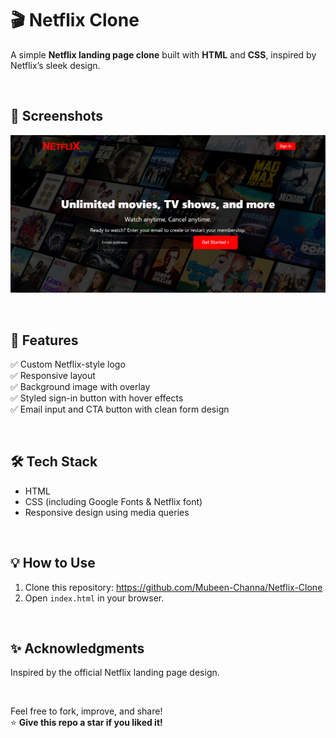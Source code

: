 # 🎬 Netflix Clone

A simple **Netflix landing page clone** built with **HTML** and **CSS**, inspired by Netflix’s sleek design.

<br>

## 📸 Screenshots

![Screenshot](NetflixCloneScreenshot.png)

<br>

## 🚀 Features

✅ Custom Netflix-style logo  
✅ Responsive layout  
✅ Background image with overlay  
✅ Styled sign-in button with hover effects  
✅ Email input and CTA button with clean form design

<br>


## 🛠️ Tech Stack

- HTML  
- CSS (including Google Fonts & Netflix font)  
- Responsive design using media queries

<br>

## 💡 How to Use

1. Clone this repository: https://github.com/Mubeen-Channa/Netflix-Clone
2. Open `index.html` in your browser.

<br>

## ✨ Acknowledgments

Inspired by the official Netflix landing page design.

<br>

Feel free to fork, improve, and share!  
⭐ **Give this repo a star if you liked it!**


